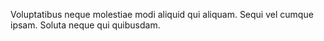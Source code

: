 Voluptatibus neque molestiae modi aliquid qui aliquam. Sequi vel cumque ipsam. Soluta neque qui quibusdam.